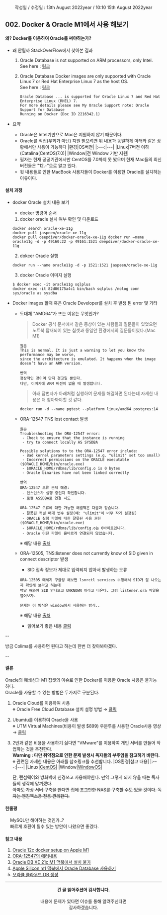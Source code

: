 <div align="center">
작성일 / 수정일 : 13th August 2022year / 10:10 15th August 2022year
</div>
   
## 002. Docker & Oracle M1에서 사용 해보기

#### 왜? Docker를 이용하여 Oracle를 써야하는가?

- 왜 안될까 StackOverFlow에서 찾아본 결과 
   1. Oracle Database is not supported on ARM processors, only Intel. See here : [링크](https://github.com/oracle/docker-images/issues/1814)
   2. Oracle Database Docker images are only supported with Oracle Linux 7 or Red Hat Enterprise Linux 7 as the host OS.<br/>See here : [링크](https://github.com/oracle/docker-images/tree/main/OracleDatabase/SingleInstance)
   
      ```text
      Oracle Database ... is supported for Oracle Linux 7 and Red Hat Enterprise Linux (RHEL) 7. 
      For more details please see My Oracle Support note: Oracle Support for Database 
      Running on Docker (Doc ID 2216342.1)
      ```

- 요약
  - Oracle은 Intel기반으로 Mac은 지원하지 않기 때문이다.
  - Oracle를 직접(우회가 아닌) 지원 받으려면 위 내용과 동일하게 아래와 같은 상황에서만 사용이 가능하다
    |환경|OS버전|
    |:---:|---|
    |Linux|7버전 이하(Catalina(CentOS)7.0)|
    |Window|전 Window 기반 지원|
  - 필자는 현재 공공기관에서만 CentOS를 7.0까지 못 봤으며 현재 Mac들의 최신버전들은 "12.-"으로 알고 있다.
  - 윗 내용들로 인한 MacBook 사용자들이 Docker를 이용한 Oracle를 설치하는 이유이다.

#### 설치 과정

- docker Oracle 설치 내용 보기
  - docker 명령어 순서
  
  1. docker oracle 설치 여부 확인 및 다운로드
  ```script
  docker search oracle-xe-11g
  docker pull jaspeen/oracle-xe-11g
  docker pull deepdiver/docker-oracle-xe-11g docker run –name oracle11g -d -p 49160:22 -p 49161:1521 deepdiver/docker-oracle-xe-11g
  ```
  2. dokcer Oracle 실행
  ```script
  docker run --name oracle11g -d -p 1521:1521 jaspeen/oracle-xe-11g
  ```
  3. docker Oracle 이미지 실행
  ```script
  $ docker exec -it oracle11g sqlplus
  docker exec -it 82d06175a4c1 bin/bash sqlplus /nolog conn sys/oracle as sysdba
  ```

- Docker images 할때 혹은 Oracle Developer를 설치 후 발생 된 error 및 기타
  - 도대체 "AMD64"가 뜨는 이유는 무엇인가?

      > Docker 공식 문서에서 같은 증상이 있는 사람들의 질문들이 있었으면<br/> 
      > 노트북 탑재되어 있는 칩셋과 동일안 환경에서의 질문들이였다.(Mac M1)

      ```text
      원문
      This is normal. It is just a warning to let you know the performance may be worse, 
      since the architecture is emulated. It happens when the image doesn’t have an ARM version.

      번역
      정상적인 것이며 단지 경고일 뿐인다.
      다만, 이미지에 ARM 버전이 없을 때 발생합니다.
      ```

      >  아래 답변자가 아래처럼 실행하여 문제를 해결하면 된다는데 자세한 내용은 더 찾아봐야할 것 같다.

      ```text
      docker run -d --name pgtest --platform linux/amd64 postgres:14
      ```

  - ORA-12547 TNS lost contact 발생
    ```text
    원문 
    Troubleshooting the ORA-12547 error:
     - Check to ensure that the instance is running
     - try to connect locally AS SYSDBA

    Possible solutions to to the ORA-12547 error include:
     - Bad kernel parameters settings (e.g. "ulimit" set too small)
     - Incorrect permissions on the ORACLE executable ($ORACLE_HOME/bin/oracle.exe)
     - $ORACLE_HOME/rdbms/lib/config.o is 0 bytes
     - Oracle binaries have not been linked correctly

    번역
    ORA-12547 오류 문제 해결:
     - 인스턴스가 실행 중인지 확인합니다.
     - 로컬 ASSDBA로 연결 시도

    ORA-12547 오류에 대한 가능한 해결책은 다음과 같습니다.
     - 잘못된 커널 매개 변수 설정(예: "ulimit"이 너무 작게 설정됨)
     - ORACLE 실행 파일에 대한 잘못된 사용 권한($ORACLE_HOME/bin/oracle.exe)
     - $ORACLE_HOME/rdbms/lib/config.o는 0바이트입니다.
     - Oracle 이진 파일이 올바르게 연결되지 않았습니다.
    ``` 
    ※ 해당 내용 [출처](http://www.dba-oracle.com/t_ora_12547_tns_lost_contact.htm)

   - ORA-12505, TNS:listener does not currently know of SID given in connect descriptor 발생
      - SID 접속 정보가 제대로 입력되지 않아서 발생하는 오류 
      ```text
      ORA-12505 메세지 구글링 해보면 lsnrctl services 수행해서 SID가 잘 나오는지 확인해 보라고 하는데 
      백날 해봐야 SID 안나오고 UNKNOWN 이라고 나온다. 그럼 listener.ora 파일을 열어보자.
      
      문제는 이 방식은 window에서 사용하는 방식..
      ```
      ※ 해당 내용 [출처](https://mobicon.tistory.com/17)
      * 읽어보기 좋은 내용 [클릭](https://chartio.com/resources/tutorials/how-to-fix-ora-12505-tns-listener-does-not-currently-know-of-sid-given-in-connect-descriptor/)
      
--

방금 Colima를 사용하면 된다고 하는데 
한번 더 찾아봐야겠다.

--

#### 결론

 Oracle의 폐쇄성과 M1 칩셋의 이슈로 인한 Docker를 이용한 Oracle 사용은 불가능 하다.<br/>
 Oracle를 사용할 수 있는 방법은 두가지로 구분된다.
 
  1. Oracle Cloud를 이용하여 사용<br/>
    ※ Oracle Free Cloud Database 설치 설명 방법 → [클릭](https://www.youtube.com/watch?v=3RJ5jMi8YUQ)<br/>
    
  2. Ubumtu를 이용하여 Oracle을 사용<br/>
    ※ UTM Virtual Machines(비용이 발생 $899) 우분투를 사용한 Oracle사용 영상 → [클릭](https://www.youtube.com/watch?v=eUKhW1Gde-A&t=6s)

  3. 2번과 같은 비용을 사용하기 싫다면 "VMware"를 이용하여 개인 서버를 만들어 작업하는 것을 추천한다.<br/>
     <b> Warning : 다만 취약점으로 인한 문제 발생시 독자들의 부주임을 참고하기 바란다. </b><br/>
       ※ 관련된 자세한 내용은 아래를 참조링크를 추천합니다.
      |OS환경|참고 내용|
      |:---:|---|
      |Linux|[CentOS](https://kangyb.tistory.com/2)|
      |Window|[WindowOS](https://blog.naver.com/PostView.nhn?blogId=taeheon714&logNo=222205525939&categoryNo=13&parentCategoryNo=0)|
      
      단, 랜섬웨어와 방화벽에 신경쓰고 사용해야한다. 만약 그렇게 되지 않을 때는 독자들의 생각에 맡끼겠다.<br/>
      <s>아마도 가상 서버 구축을 한다면 집에 조그만한 NAS를 구축할 수도 있을 것이다. 독자는 엔진엑스용 전용 관리한다.</s>

#### 한줄평

&nbsp;&nbsp;&nbsp; MySQL만 해야하는 것인가..?<br/>
&nbsp;&nbsp;&nbsp; 빠르게 호환이 될수 있는 방안이 나왔으면 좋겠다.

#### 참고 내용

1. [Oracle 12c docker setup on Apple M1](https://stackoverflow.com/questions/68605011/oracle-12c-docker-setup-on-apple-m1)
2. [ORA-12547의 에러내용](http://www.dba-oracle.com/t_ora_12547_tns_lost_contact.htm)
3. [Oracle DB XE 21c M1 맥북에서 설치 불가](https://emflant.tistory.com/275)
4. [Apple Silicon m1 맥북에서 Oracle Database 사용하기](https://shanepark.tistory.com/208)
5. [오라클 클라우드 DB 생성](https://ssdragon.tistory.com/41)

---
<div align="center">
  <b>긴 글 읽어주셨어 감사합니다.</b><br/><br/>
  내용에 문제가 있다면 이슈를 통해 알려주신다면 <br>
  감사하겠습니다.
</div>
